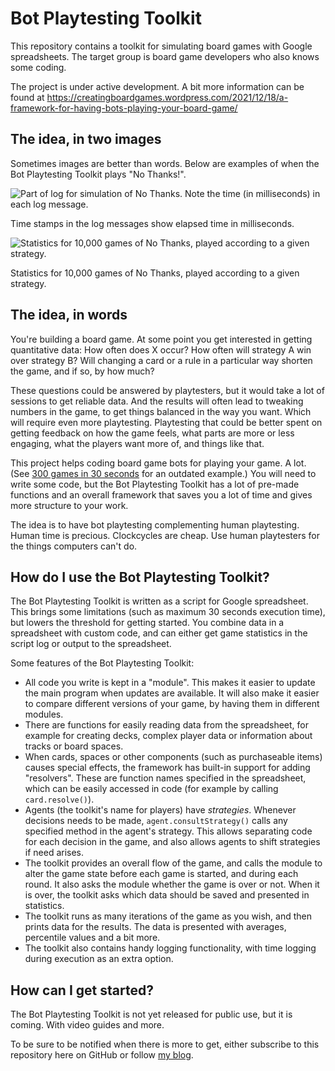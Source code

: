 # Bot Playtesting Toolkit

This repository contains a toolkit for simulating board games with Google spreadsheets. The target group is board game developers who also knows some coding.

The project is under active development. A bit more information can be found at https://creatingboardgames.wordpress.com/2021/12/18/a-framework-for-having-bots-playing-your-board-game/

## The idea, in two images

Sometimes images are better than words. Below are examples of when the Bot Playtesting Toolkit plays "No Thanks!".

![Part of log for simulation of No Thanks. Note the time (in milliseconds) in each log message.](https://user-images.githubusercontent.com/262940/149214836-3688fd09-8981-4a74-b6a9-c9fcaa9c5dc1.png)

Time stamps in the log messages show elapsed time in milliseconds.

![Statistics for 10,000 games of No Thanks, played according to a given strategy.](https://user-images.githubusercontent.com/262940/149214937-8b13ddd1-7a1c-4e96-8355-c2dce2bf0359.png)

Statistics for 10,000 games of No Thanks, played according to a given strategy.

## The idea, in words

You're building a board game. At some point you get interested in getting quantitative data: How often does X occur? How often will strategy A win over strategy B? Will changing a card or a rule in a particular way shorten the game, and if so, by how much?

These questions could be answered by playtesters, but it would take a lot of sessions to get reliable data. And the results will often lead to tweaking numbers in the game, to get things balanced in the way you want. Which will require even more playtesting. Playtesting that could be better spent on getting feedback on how the game feels, what parts are more or less engaging, what the players want more of, and things like that.

This project helps coding board game bots for playing your game. A lot. (See [300 games in 30 seconds](https://wordpress.com/post/creatingboardgames.wordpress.com/196) for an outdated example.) You will need to write some code, but the Bot Playtesting Toolkit has a lot of pre-made functions and an overall framework that saves you a lot of time and gives more structure to your work.

The idea is to have bot playtesting complementing human playtesting. Human time is precious. Clockcycles are cheap. Use human playtesters for the things computers can't do.

## How do I use the Bot Playtesting Toolkit?

The Bot Playtesting Toolkit is written as a script for Google spreadsheet. This brings some limitations (such as maximum 30 seconds execution time), but lowers the threshold for getting started. You combine data in a spreadsheet with custom code, and can either get game statistics in the script log or output to the spreadsheet.

Some features of the Bot Playtesting Toolkit:

* All code you write is kept in a "module". This makes it easier to update the main program when updates are available. It will also make it easier to compare different versions of your game, by having them in different modules.
* There are functions for easily reading data from the spreadsheet, for example for creating decks, complex player data or information about tracks or board spaces.
* When cards, spaces or other components (such as purchaseable items) causes special effects, the framework has built-in support for adding "resolvers". These are function names specified in the spreadsheet, which can be easily accessed in code (for example by calling ``card.resolve()``).
* Agents (the toolkit's name for players) have _strategies_. Whenever decisions needs to be made, ``agent.consultStrategy()`` calls any specified method in the agent's strategy. This allows separating code for each decision in the game, and also allows agents to shift strategies if need arises.
* The toolkit provides an overall flow of the game, and calls the module to alter the game state before each game is started, and during each round. It also asks the module whether the game is over or not. When it is over, the toolkit asks which data should be saved and presented in statistics.
* The toolkit runs as many iterations of the game as you wish, and then prints data for the results. The data is presented with averages, percentile values and a bit more.
* The toolkit also contains handy logging functionality, with time logging during execution as an extra option.


## How can I get started?

The Bot Playtesting Toolkit is not yet released for public use, but it is coming. With video guides and more.

To be sure to be notified when there is more to get, either subscribe to this repository here on GitHub or follow [my blog](https://creatingboardgames.wordpress.com/).
